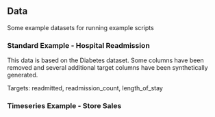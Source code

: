 Data
----

Some example datasets for running example scripts

### Standard Example - Hospital Readmission

This data is based on the Diabetes dataset. 
Some columns have been removed and several additional target columns have been synthetically generated.

Targets: readmitted, readmission_count, length_of_stay


### Timeseries Example - Store Sales




